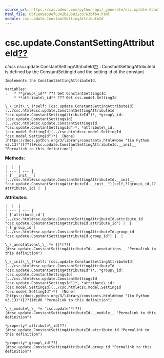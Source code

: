 ```yaml
---
source_url: https://cascadeur.com/python-api/_generate/csc.update.ConstantSettingAttributeId.html
html_file: 6bf1e09e69ef6342b205932cd763bfb4.html
module: csc.update.ConstantSettingAttributeId
---
```


# csc.update.ConstantSettingAttributeId[??](#csc-update-constantsettingattributeid "Permalink to this heading")

*class* csc.update.ConstantSettingAttributeId[??](#csc.update.ConstantSettingAttributeId "Permalink to this definition")
:   ConstantSettingAttributeId is defined by the ConstantSettingId and the setting id of the constant

    Implements the ConstantSettingAttributeId.

    Variables:
    :   * **group\_id** ??? Get ConstantSettingsId
        * **attribute\_id** ??? Get csc.model.SettingId

    \_\_init\_\_(*self: [csc.update.ConstantSettingAttributeId](../csc.html#csc.update.ConstantSettingAttributeId "csc.update.ConstantSettingAttributeId")*, *group\_id: [csc.update.ConstantSettingsId](../csc.html#csc.update.ConstantSettingsId "csc.update.ConstantSettingsId")*, *attribute\_id: [csc.model.SettingId](../csc.html#csc.model.SettingId "csc.model.SettingId")*)  [None](https://docs.python.org/3/library/constants.html#None "(in Python v3.13)")[??](#csc.update.ConstantSettingAttributeId.__init__ "Permalink to this definition")

    
**Methods:**

    |  |  |
    | --- | --- |
    | [`__init__`](../csc.html#csc.update.ConstantSettingAttributeId.__init__ "csc.update.ConstantSettingAttributeId.__init__")(self,??group\_id,??attribute\_id) |  |

    
**Attributes:**

    |  |  |
    | --- | --- |
    | [`attribute_id`](../csc.html#csc.update.ConstantSettingAttributeId.attribute_id "csc.update.ConstantSettingAttributeId.attribute_id") |  |
    | [`group_id`](../csc.html#csc.update.ConstantSettingAttributeId.group_id "csc.update.ConstantSettingAttributeId.group_id") |  |

    \_\_annotations\_\_ *= {}*[??](#csc.update.ConstantSettingAttributeId.__annotations__ "Permalink to this definition")

    \_\_init\_\_(*self: [csc.update.ConstantSettingAttributeId](../csc.html#csc.update.ConstantSettingAttributeId "csc.update.ConstantSettingAttributeId")*, *group\_id: [csc.update.ConstantSettingsId](../csc.html#csc.update.ConstantSettingsId "csc.update.ConstantSettingsId")*, *attribute\_id: [csc.model.SettingId](../csc.html#csc.model.SettingId "csc.model.SettingId")*)  [None](https://docs.python.org/3/library/constants.html#None "(in Python v3.13)")[??](#id0 "Permalink to this definition")

    \_\_module\_\_ *= 'csc.update'*[??](#csc.update.ConstantSettingAttributeId.__module__ "Permalink to this definition")

    *property* attribute\_id[??](#csc.update.ConstantSettingAttributeId.attribute_id "Permalink to this definition")

    *property* group\_id[??](#csc.update.ConstantSettingAttributeId.group_id "Permalink to this definition")